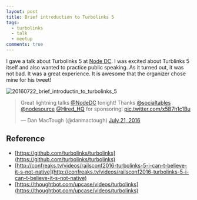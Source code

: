 ```yaml
---
layout: post
title: Brief introduction to Turbolinks 5
tags:
  - turbolinks
  - talk
  - meetup
comments: true
---
```


I gave a talk about Turbolinks 5 at [Node DC](https://www.meetup.com/node-dc/events/232620835/). I was excited about Turblinks 5 itself and also wanted to practice public speaking.
As it turned out, it was not bad. It was a great experience. It is awesome that the organizer chose mine for his tweet!

![20160722_brief_introductin_to_turbolinks_5](/assets/images/20160722_brief_introductin_to_turbolinks_5.jpg)

<blockquote class="twitter-tweet" data-lang="en"><p lang="en" dir="ltr">Great lightning talks <a href="https://twitter.com/NodeDC">@NodeDC</a> tonight! Thanks <a href="https://twitter.com/socialtables">@socialtables</a> <a href="https://twitter.com/NodeSource">@nodesource</a> <a href="https://twitter.com/Hired_HQ">@Hired_HQ</a> for sponsoring! <a href="https://t.co/x5B7h1c1Bu">pic.twitter.com/x5B7h1c1Bu</a></p>&mdash; Dan MacTough (@danmactough) <a href="https://twitter.com/danmactough/status/756272997057564673">July 21, 2016</a></blockquote>
<script async src="//platform.twitter.com/widgets.js" charset="utf-8"></script>

## Reference
+ [https://github.com/turbolinks/turbolinks](https://github.com/turbolinks/turbolinks)
+ [http://confreaks.tv/videos/railsconf2016-turbolinks-5-i-can-t-believe-it-s-not-native](http://confreaks.tv/videos/railsconf2016-turbolinks-5-i-can-t-believe-it-s-not-native)
+ [https://thoughtbot.com/upcase/videos/turbolinks](https://thoughtbot.com/upcase/videos/turbolinks)
